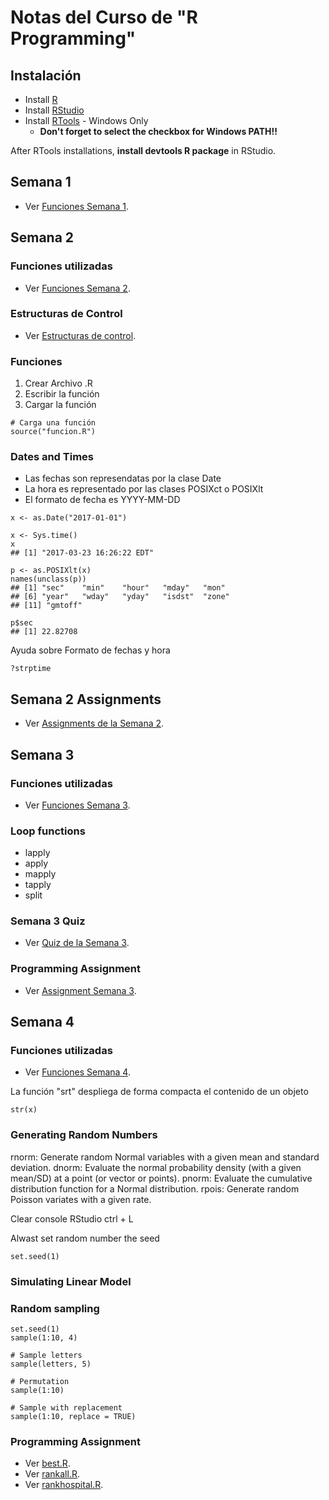 # Notas del Curso de "R Programming"

## Instalación

- Install [R](https://cran.r-project.org/)
- Install [RStudio](https://www.rstudio.com/products/rstudio/download/)
- Install [RTools](https://cran.r-project.org/bin/windows/Rtools/) - Windows Only
	* **Don't forget to select the checkbox for Windows PATH!!**

After RTools installations, **install devtools R package** in RStudio.

## Semana 1

- Ver [Funciones Semana 1](semana1.md).

## Semana 2

### Funciones utilizadas
- Ver [Funciones Semana 2](semana2.md).

### Estructuras de Control
- Ver [Estructuras de control](semana2-loops.md).

### Funciones

1. Crear Archivo .R
2. Escribir la función
3. Cargar la función

```Rscript
# Carga una función
source("funcion.R")
```

### Dates and Times
* Las fechas son represendatas por la clase Date
* La hora es representado por las clases POSIXct o POSIXlt
* El formato de fecha es YYYY-MM-DD

```Rscript
x <- as.Date("2017-01-01")

x <- Sys.time()
x
## [1] "2017-03-23 16:26:22 EDT"

p <- as.POSIXlt(x)
names(unclass(p))
## [1] "sec"    "min"    "hour"   "mday"   "mon"   
## [6] "year"   "wday"   "yday"   "isdst"  "zone"  
## [11] "gmtoff"

p$sec
## [1] 22.82708
```

Ayuda sobre Formato de fechas y hora
```Rscript
?strptime
```

## Semana 2 Assignments
- Ver [Assignments de la Semana 2](semana2-assignments.md).


## Semana 3

### Funciones utilizadas
- Ver [Funciones Semana 3](semana3.md).

### Loop functions
* lapply
* apply
* mapply
* tapply
* split

### Semana 3 Quiz
- Ver [Quiz de la Semana 3](semana3-quiz.md).

### Programming Assignment
- Ver [Assignment Semana 3](https://github.com/iasandoval/ProgrammingAssignment2).

## Semana 4

### Funciones utilizadas
- Ver [Funciones Semana 4](semana4.md).

La función "srt" despliega de forma compacta el contenido de un objeto
```Rscript
str(x)
```

### Generating Random Numbers
rnorm: Generate random Normal variables with a given mean and standard deviation.
dnorm: Evaluate the normal probability density (with a given mean/SD) at a point (or vector or points).
pnorm: Evaluate the cumulative distribution function for a Normal distribution.
rpois: Generate random Poisson variates with a given rate.

Clear console RStudio ctrl + L

Alwast set random number the seed
```Rscript
set.seed(1)
```

### Simulating Linear Model

### Random sampling
```Rscript
set.seed(1)
sample(1:10, 4)

# Sample letters
sample(letters, 5)

# Permutation
sample(1:10)

# Sample with replacement
sample(1:10, replace = TRUE)
```

### Programming Assignment
- Ver [best.R](semana4/best.R).
- Ver [rankall.R](semana4/rankall.R).
- Ver [rankhospital.R](semana4/rankhospital.R).